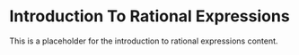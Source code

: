 # Introduction To Rational Expressions

This is a placeholder for the introduction to rational expressions content.